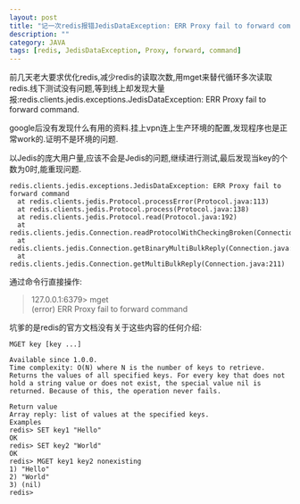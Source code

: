 ```yaml
---
layout: post
title: "记一次redis报错JedisDataException: ERR Proxy fail to forward command"
description: ""
category: JAVA
tags: [redis, JedisDataException, Proxy, forward, command]
---
```


前几天老大要求优化redis,减少redis的读取次数,用mget来替代循环多次读取redis.线下测试没有问题,等到线上却发现大量报:redis.clients.jedis.exceptions.JedisDataException: ERR Proxy fail to forward command.

google后没有发现什么有用的资料.挂上vpn连上生产环境的配置,发现程序也是正常work的.证明不是环境的问题.

以Jedis的庞大用户量,应该不会是Jedis的问题,继续进行测试,最后发现当key的个数为0时,能重现问题.

    redis.clients.jedis.exceptions.JedisDataException: ERR Proxy fail to forward command   
      at redis.clients.jedis.Protocol.processError(Protocol.java:113)   
      at redis.clients.jedis.Protocol.process(Protocol.java:138)
      at redis.clients.jedis.Protocol.read(Protocol.java:192)   
      at redis.clients.jedis.Connection.readProtocolWithCheckingBroken(Connection.java:282) 
      at redis.clients.jedis.Connection.getBinaryMultiBulkReply(Connection.java:218)
      at redis.clients.jedis.Connection.getMultiBulkReply(Connection.java:211)  

通过命令行直接操作:

  > 127.0.0.1:6379> mget   
  > (error) ERR Proxy fail to forward command

坑爹的是redis的官方文档没有关于这些内容的任何介绍:

    MGET key [key ...]

    Available since 1.0.0.
    Time complexity: O(N) where N is the number of keys to retrieve.
    Returns the values of all specified keys. For every key that does not hold a string value or does not exist, the special value nil is returned. Because of this, the operation never fails.

    Return value
    Array reply: list of values at the specified keys.
    Examples
    redis> SET key1 "Hello"
    OK
    redis> SET key2 "World"
    OK
    redis> MGET key1 key2 nonexisting
    1) "Hello"
    2) "World"
    3) (nil)
    redis> 



